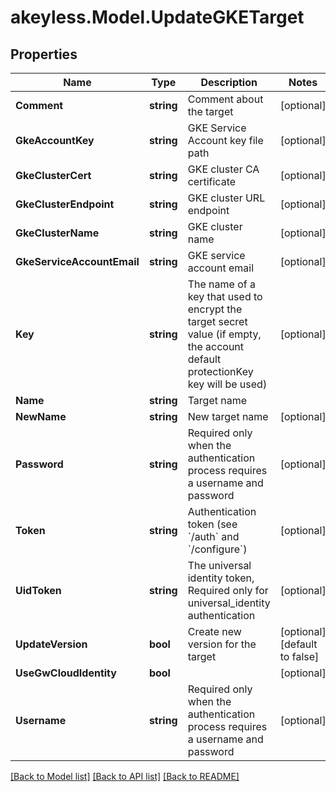 # akeyless.Model.UpdateGKETarget
## Properties

Name | Type | Description | Notes
------------ | ------------- | ------------- | -------------
**Comment** | **string** | Comment about the target | [optional] 
**GkeAccountKey** | **string** | GKE Service Account key file path | [optional] 
**GkeClusterCert** | **string** | GKE cluster CA certificate | [optional] 
**GkeClusterEndpoint** | **string** | GKE cluster URL endpoint | [optional] 
**GkeClusterName** | **string** | GKE cluster name | [optional] 
**GkeServiceAccountEmail** | **string** | GKE service account email | [optional] 
**Key** | **string** | The name of a key that used to encrypt the target secret value (if empty, the account default protectionKey key will be used) | [optional] 
**Name** | **string** | Target name | 
**NewName** | **string** | New target name | [optional] 
**Password** | **string** | Required only when the authentication process requires a username and password | [optional] 
**Token** | **string** | Authentication token (see &#x60;/auth&#x60; and &#x60;/configure&#x60;) | [optional] 
**UidToken** | **string** | The universal identity token, Required only for universal_identity authentication | [optional] 
**UpdateVersion** | **bool** | Create new version for the target | [optional] [default to false]
**UseGwCloudIdentity** | **bool** |  | [optional] 
**Username** | **string** | Required only when the authentication process requires a username and password | [optional] 

[[Back to Model list]](../README.md#documentation-for-models) [[Back to API list]](../README.md#documentation-for-api-endpoints) [[Back to README]](../README.md)

